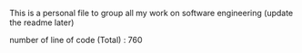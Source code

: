 This is a personal file to group all my work on software engineering (update the readme later)


number of line of code (Total) : 760
